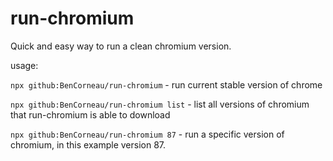 # run-chromium
Quick and easy way to run a clean chromium version.

usage:

`npx github:BenCorneau/run-chromium` - run current stable version of chrome

`npx github:BenCorneau/run-chromium list` - list all versions of chromium that run-chromium is able to download

`npx github:BenCorneau/run-chromium 87` - run a specific version of chromium, in this example version 87.


